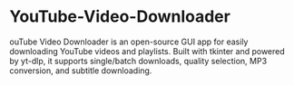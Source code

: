 # YouTube-Video-Downloader
ouTube Video Downloader is an open-source GUI app for easily downloading YouTube videos and playlists. Built with tkinter and powered by yt-dlp, it supports single/batch downloads, quality selection, MP3 conversion, and subtitle downloading.
